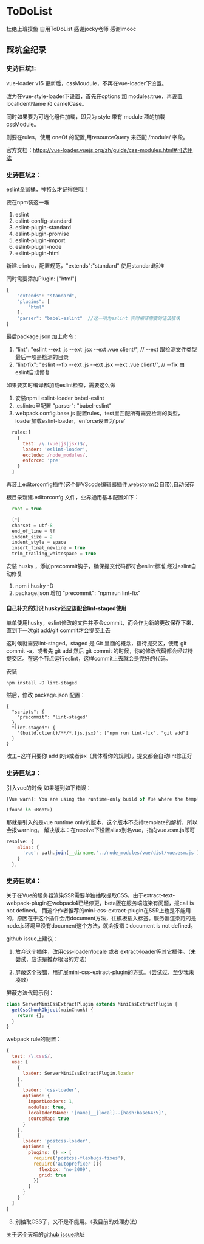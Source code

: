 # ToDoList
杜绝上班摸鱼 自用ToDoList
感谢jocky老师 感谢imooc

## 踩坑全纪录

### 史诗巨坑1:

vue-loader v15 更新后，cssMoudule，不再在vue-loader下设置。

改为在vue-style-loader下设置，首先在options 加 modules:true，再设置 localIdentName 和 camelCase。

同时如果要为可选化组件加载，即只为 style 带有 module 项的加载 cssModule。

则要在rules，使用 oneOf 的配置,用resourceQuery 来匹配 /module/ 字段。

官方文档：https://vue-loader.vuejs.org/zh/guide/css-modules.html#可选用法

### 史诗巨坑2：

eslint全家桶，神特么才记得住哦！

要在npm装这一堆

1. eslint
2. eslint-config-standard
3. eslint-plugin-standard
4. eslint-plugin-promise
5. eslint-plugin-import
6. eslint-plugin-node
7. eslint-plugin-html

新建.elintrc，配置规范，"extends":"standard" 使用standard标准

同时需要添加Plugin: ["html"]
```javascript
{
    "extends": "standard",
    "plugins": [
        "html"
    ],
    "parser": "babel-eslint"  //这一项为eslint 实时编译需要的语法模块
}
```
最后package.json 加上命令：

1. "lint": "eslint --ext .js --ext .jsx --ext .vue client/",
// --ext 跟检测文件类型 最后一项是检测的目录
2. "lint-fix": "eslint --fix --ext .js --ext .jsx --ext .vue client/",
// --fix 由eslint自动修复

如果要实时编译都加载eslint检查，需要这么做

1. 安装npm i eslint-loader babel-eslint
2. .eslintrc里配置 "parser": "babel-eslint"
3. webpack.config.base.js 配置rules，test里匹配所有需要检测的类型，loader加载eslint-loader，enforce设置为'pre'

```javascript
  rules:[
    {
      test: /\.(vue|js|jsx)$/,
      loader: 'eslint-loader',
      exclude: /node_modules/,
      enforce: 'pre'
    }
  ]
```

再装上editorconfig插件(这个是VScode编辑器插件,webstorm会自带),自动保存

根目录新建.editorconfg 文件，业界通用基本配置如下：

```javascript
  root = true

  [*]
  charset = utf-8
  end_of_line = lf
  indent_size = 2
  indent_style = space
  insert_final_newline = true
  trim_trailing_whitespace = true
```

安装 husky ，添加precommit钩子，确保提交代码都符合eslint标准,经过eslint自动修复
1. npm i husky -D
2. package.json 增加 "precommit": "npm run lint-fix"

#### 自己补充的知识 husky还应该配合lint-staged使用

单单使用husky，eslint修改的文件并不会commit，而会作为新的更改保存下来，直到下一次git add/git commit才会提交上去

这时候就需要lint-staged。staged 是 Git 里面的概念，指待提交区，使用 git commit -a，或者先 git add 然后 git commit 的时候，你的修改代码都会经过待提交区。在这个节点运行eslint，这样commit上去就会是完好的代码。

安装
```javascipt
npm install -D lint-staged
```

然后，修改 package.json 配置：
```javascipt
{
  "scripts": {
    "precommit": "lint-staged"
  },
  "lint-staged": {
    "{build,client}/**/*.{js,jsx}": ["npm run lint-fix", "git add"]
  }
}
```

收工~这样只要你 add 的js或者jsx（具体看你的规则），提交都会自动lint修正好

### 史诗巨坑3：
引入vue的时候 如果碰到如下错误：

```javascript
[Vue warn]: You are using the runtime-only build of Vue where the template compiler is not available. Either pre-compile the templates into render functions, or use the compiler-included build.

(found in <Root>)
```

那就是引入的是vue runtime only的版本，这个版本不支持template的解析，所以会报warning。
解决版本：在resolve下设置alias别名vue，指向vue.esm.js即可

```javascript
resolve: {
    alias: {
      'vue': path.join(__dirname,'../node_modules/vue/dist/vue.esm.js')
    }
  },
```

### 史诗巨坑4：
关于在Vue的服务器渲染SSR需要单独抽取提取CSS，由于extract-text-webpack-plugin在webpack4已经停更，beta版在服务端渲染有问题，报call is not defined。
而这个作者推荐的mini-css-extract-plugin在SSR上也是不能用的，原因在于这个插件会用document方法，往模板插入<link>标签。服务器渲染跑的是node.js环境里没有document这个方法，就会报错：document is not defined。

github issue上建议：

1. 放弃这个插件，改用css-loader/locale 或者 extract-loader等其它插件。（未尝试，应该是推荐根治的方法）

2. 屏蔽这个报错，用扩展mini-css-extract-plugin的方式。（尝试过，至少我未凑效）

屏蔽方法代码示例：

```javascript
class ServerMiniCssExtractPlugin extends MiniCssExtractPlugin {
  getCssChunkObject(mainChunk) {
    return {};
  }
}
```

webpack rule的配置：
```javascript
{
  test: /\.css$/,
  use: [
    {
      loader: ServerMiniCssExtractPlugin.loader
    },
    {
      loader: 'css-loader',
      options: {
        importLoaders: 1,
        modules: true,
        localIdentName: '[name]__[local]--[hash:base64:5]',
        sourceMap: true
      }
    },
    {
      loader: 'postcss-loader',
      options: {
        plugins: () => [
          require('postcss-flexbugs-fixes'),
          require('autoprefixer')({
            flexbox: 'no-2009',
            grid: true
          })
        ]
      }
    }
  ]
}
```

3. 别抽取CSS了，又不是不能用。（我目前的处理办法）

[关于这个天坑的github issue地址](https://github.com/webpack-contrib/mini-css-extract-plugin/issues/90)
